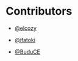 # Contributors
-  [@elcozy](https://github.com/elcozy)

-  [@ifatoki](https://github.com/ifatoki)

-  [@BuduCE](https://github.com/BuduCE)